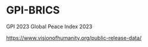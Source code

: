 # GPI-BRICS
GPI 2023 Global Peace Index 2023

https://www.visionofhumanity.org/public-release-data/


